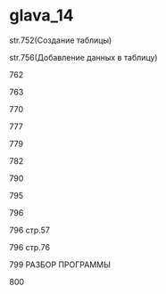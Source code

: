 # glava_14

str.752(Создание таблицы)

str.756(Добавление данных в таблицу)

762

763

770

777

779

782

790

795

796

796 стр.57

796 стр.76

799 РАЗБОР ПРОГРАММЫ

800




